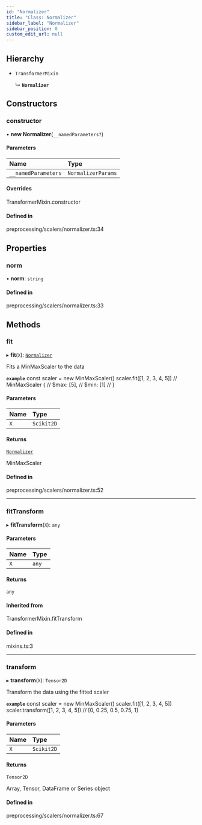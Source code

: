 ```yaml
---
id: "Normalizer"
title: "Class: Normalizer"
sidebar_label: "Normalizer"
sidebar_position: 0
custom_edit_url: null
---
```


## Hierarchy

- `TransformerMixin`

  ↳ **`Normalizer`**

## Constructors

### constructor

• **new Normalizer**(`__namedParameters?`)

#### Parameters

| Name | Type |
| :------ | :------ |
| `__namedParameters` | `NormalizerParams` |

#### Overrides

TransformerMixin.constructor

#### Defined in

preprocessing/scalers/normalizer.ts:34

## Properties

### norm

• **norm**: `string`

#### Defined in

preprocessing/scalers/normalizer.ts:33

## Methods

### fit

▸ **fit**(`X`): [`Normalizer`](Normalizer)

Fits a MinMaxScaler to the data

**`example`**
const scaler = new MinMaxScaler()
scaler.fit([1, 2, 3, 4, 5])
// MinMaxScaler {
//   $max: [5],
//   $min: [1]
// }

#### Parameters

| Name | Type |
| :------ | :------ |
| `X` | `Scikit2D` |

#### Returns

[`Normalizer`](Normalizer)

MinMaxScaler

#### Defined in

preprocessing/scalers/normalizer.ts:52

___

### fitTransform

▸ **fitTransform**(`X`): `any`

#### Parameters

| Name | Type |
| :------ | :------ |
| `X` | `any` |

#### Returns

`any`

#### Inherited from

TransformerMixin.fitTransform

#### Defined in

mixins.ts:3

___

### transform

▸ **transform**(`X`): `Tensor2D`

Transform the data using the fitted scaler

**`example`**
const scaler = new MinMaxScaler()
scaler.fit([1, 2, 3, 4, 5])
scaler.transform([1, 2, 3, 4, 5])
// [0, 0.25, 0.5, 0.75, 1]

#### Parameters

| Name | Type |
| :------ | :------ |
| `X` | `Scikit2D` |

#### Returns

`Tensor2D`

Array, Tensor, DataFrame or Series object

#### Defined in

preprocessing/scalers/normalizer.ts:67
